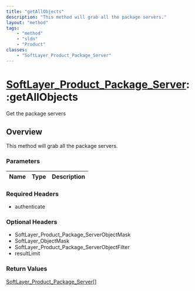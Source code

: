 ```yaml
---
title: "getAllObjects"
description: "This method will grab all the package servers."
layout: "method"
tags:
    - "method"
    - "sldn"
    - "Product"
classes:
    - "SoftLayer_Product_Package_Server"
---
```

# [SoftLayer_Product_Package_Server](/reference/services/SoftLayer_Product_Package_Server)::getAllObjects

Get the package servers


## Overview 
This method will grab all the package servers. 

### Parameters 
|Name | Type | Description |
| --- | --- | --- |


### Required Headers
* authenticate

### Optional Headers
* SoftLayer_Product_Package_ServerObjectMask
* SoftLayer_ObjectMask
* SoftLayer_Product_Package_ServerObjectFilter
* resultLimit

### Return Values
<a href='/reference/datatypes/SoftLayer_Product_Package_Server'>SoftLayer_Product_Package_Server[] </a>

